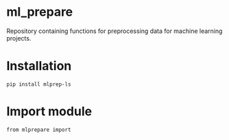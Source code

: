 # ml_prepare
Repository containing functions for preprocessing data for machine learning projects.

# Installation

```pip install mlprep-ls```

# Import module

```from mlprepare import``` 
